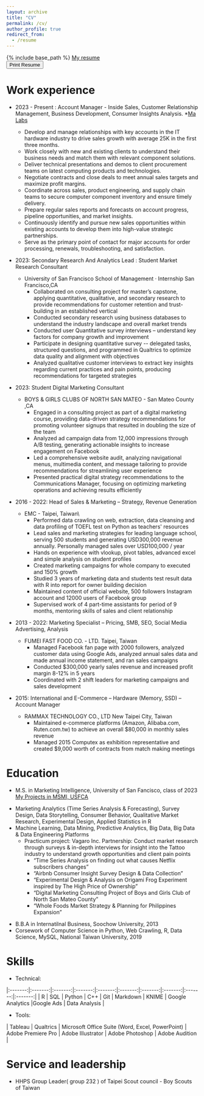 ```yaml
---
layout: archive
title: "CV"
permalink: /cv/
author_profile: true
redirect_from:
  - /resume
---
```


{% include base_path %}
[My resume](/file/Kyle_Kao-CV-2023.pdf) \
<a href="/file/Kyle_Kao-CV-2023.pdf" download="Kyle-Kao-Resume" target="blank">
<button class="btn btn-primary btn-rounded"><i class="ti-printer pr-2"></i>Print Resume</button></a>


Work experience
======
- 2023 - Present : Account Manager - Inside Sales, Customer Relationship Management, Business Development, Consumer Insights Analysis.
  *[Ma Labs](https://www.malabs.com/)
    * Develop and manage relationships with key accounts in the IT hardware industry to drive sales growth with average 25K in the first three months.
    * Work closely with new and existing clients to understand their business needs and match them with relevant component solutions.
    * Deliver technical presentations and demos to client procurement teams on latest computing products and technologies.
    * Negotiate contracts and close deals to meet annual sales targets and maximize profit margins.
    * Coordinate across sales, product engineering, and supply chain teams to secure computer component inventory and ensure timely delivery.
    * Prepare regular sales reports and forecasts on account progress, pipeline opportunities, and market insights.
    * Continuously identify and pursue new sales opportunities within existing accounts to develop them into high-value strategic partnerships.
    * Serve as the primary point of contact for major accounts for order processing, renewals, troubleshooting, and satisfaction.

- 2023: Secondary Research And Analytics Lead : Student Market Research Consultant
  * University of San Francisco School of Management · Internship San Francisco,CA
    * Collaborated on consulting project for master’s capstone, applying quantitative, qualitative, and secondary research to provide recommendations for customer retention and trust-building in an established vertical
    * Conducted secondary research using business databases to understand the industry landscape and overall market trends
    * Conducted user Quantitative survey interviews – understand key factors for company growth and improvement
    * Participate in designing quantitative survey -- delegated tasks, structured questions, and programmed in Qualtrics to optimize data quality and alignment with objectives
    * Analyzed qualitative customer interviews to extract key insights regarding current practices and pain points, producing recommendations for targeted strategies

- 2023: Student Digital Marketing Consultant
  * BOYS & GIRLS CLUBS OF NORTH SAN MATEO	- San Mateo County ,CA
    * Engaged in a consulting project as part of a digital marketing course, providing data-driven strategy recommendations for promoting volunteer signups that resulted in doubling the size of the team
    * Analyzed ad campaign data from 12,000 impressions through A/B testing, generating actionable insights to increase engagement on Facebook
    * Led a comprehensive website audit, analyzing navigational menus, multimedia content, and message tailoring to provide recommendations for streamlining user experience
    * Presented practical digital strategy recommendations to the Communications Manager, focusing on optimizing marketing operations and achieving results efficiently

- 2016 - 2022: Head of Sales & Marketing – Strategy, Revenue Generation
  * EMC - Taipei, Taiwan\
    * Performed data crawling on web, extraction, data cleansing and data profiling of TOEFL test on Python as teachers' resources 
    * Lead sales and marketing strategies for leading language school, serving 500 students and generating USD300,000 revenue annually.  Personally managed sales over USD100,000 / year
    * Hands on experience with vlookup, pivot tables, advanced excel and simple analysis on student profiles
    * Created marketing campaigns for whole company to executed and 150% growth
    * Studied 3 years of marketing data and students test result data with R into report for owner building decision
    * Maintained content of official website, 500 followers Instagram account and 12000 users of Facebook group
    * Supervised work of 4 part-time assistants for period of 9 months, mentoring skills of sales and client relationship

- 2013 - 2022: Marketing Specialist – Pricing, SMB, SEO, Social Media Advertising, Analysis
  * FUMEI FAST FOOD CO. - LTD.	Taipei, Taiwan
    * Managed Facebook fan page with 2000 followers, analyzed customer data using Google Ads, analyzed annual sales data and made annual income statement, and ran sales campaigns
    * Conducted $300,000 yearly sales revenue and increased profit margin 8-12% in 5 years
    * Coordinated with 2 shift leaders for marketing campaigns and sales development
		
- 2015: International and E-Commerce – Hardware (Memory, SSD) – Account Manager
  * RAMMAX TECHNOLOGY CO., LTD	New Taipei City, Taiwan
    * 	Maintained e-commerce platforms (Amazon, Alibaba.com, Ruten.com.tw) to achieve an overall $80,000 in monthly sales revenue
    * 	Managed 2015 Computex as exhibition representative and created $9,000 worth of contracts from match making meetings

Education
======
* M.S. in Marketing Intelligence, University of San Fancisco, class of 2023 
[My Projects in MSMI, USFCA](/kk_portifolio/)
- Marketing Analytics (Time Series Analysis & Forecasting), Survey Design, Data Storytelling, Consumer Behavior, Qualitative Market Research, Experimental Design, Applied Statistics in R
- Machine Learning, Data Mining, Predictive Analytics, Big Data, Big Data & Data Engineering Platforms
  - Practicum project: Vagaro Inc. Partnership: Conduct market research through surveys & in-depth interviews for insight into the Tattoo industry to understand growth opportunities and client pain points
	- “Time Series Analysis on finding out what causes Netflix subscribers changes”
	- “Airbnb Consumer Insight Survey Design & Data Collection”
	- “Experimental Design & Analysis on Origami Frog Experiment inspired by The High Price of Ownership”
	- “Digital Marketing Consulting Project of Boys and Girls Club of North San Mateo County”
	- “Whole Foods Market Strategy & Planning for Philippines Expansion” 

* B.B.A in Internatilnal Business, Soochow University, 2013
* Corsework of Computer Science in Python, Web Crawling, R, Data Science, MySQL, National Taiwan University, 2019

Skills
======
* Technical: 

|:-------:|:-------:|:-------:|:-------:|:-------:|:-------:|:-------:|:-------:|:-------:|:-------:|
| R | SQL | Python | C++ | Git | Markdown | KNIME | Google Analytics |Google Ads | Data Analysis | 

* Tools:

 | Tableau | Qualtrics | Microsoft Office Suite (Word, Excel, PowerPoint) | Adobe Premiere Pro | Adobe Illustrator | Adobe Photoshop | Adobe Audition | 

Service and leadership
======
* HHPS Group Leader( group 232 ) of Taipei Scout council - Boy Scouts of Taiwan
